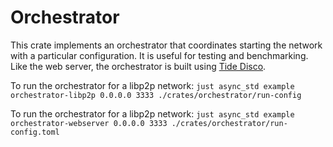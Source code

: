 # Orchestrator

This crate implements an orchestrator that coordinates starting the network with a particular configuration.  It is useful for testing and benchmarking.  Like the web server, the orchestrator is built using [Tide Disco](https://github.com/EspressoSystems/tide-disco).  

To run the orchestrator for a libp2p network: `just async_std example orchestrator-libp2p 0.0.0.0 3333 ./crates/orchestrator/run-config`

To run the orchestrator for a libp2p network: `just async_std example orchestrator-webserver 0.0.0.0 3333 ./crates/orchestrator/run-config.toml `